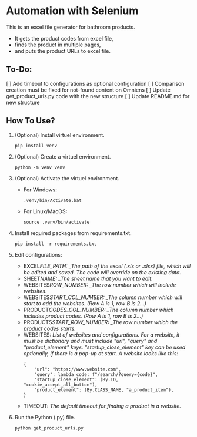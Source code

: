 # Automation with Selenium

This is an excel file generator for bathroom products.

-   It gets the product codes from excel file,
-   finds the product in multiple pages,
-   and puts the product URLs to excel file.

## To-Do:

[ ] Add timeout to configurations as optional configuration
[ ] Comparison creation must be fixed for not-found content on Omniens
[ ] Update get_product_urls.py code with the new structure
[ ] Update README.md for new structure

## How To Use?

1. (Optional) Install virtuel environment.
    ```
    pip install venv
    ```
2. (Optional) Create a virtuel environment.
    ```
    python -m venv venv
    ```
3. (Optional) Activate the virtuel environment.
    - For Windows:
        ```
        .venv/bin/Activate.bat
        ```
    - For Linux/MacOS:
        ```
        source .venv/bin/activate
        ```
4. Install required packages from requirements.txt.
    ```
    pip install -r requirements.txt
    ```
5. Edit configurations:

    - EXCEL*FILE_PATH: \_The path of the excel (.xls or .xlsx) file, which will be edited and saved. The code will override on the existing data.*
    - SHEET*NAME: \_The sheet name that you want to edit.*
    - WEBSITES*ROW_NUMBER: \_The row number which will include websites.*
    - WEBSITES*START_COL_NUMBER: \_The column number which will start to add the websites. (Row A is 1, row B is 2...)*
    - PRODUCT*CODES_COL_NUMBER: \_The column number which includes product codes. (Row A is 1, row B is 2...)*
    - PRODUCTS*START_ROW_NUMBER: \_The row number which the product codes starts.*
    - WEBSITES: _List of websites and configurations. For a website, it must be dictionary and must include "url", "query" and "product_element" keys. "startup_close_element" key can be used optionally, if there is a pop-up at start. A website looks like this:_
        ```
        {
            "url": "https://www.website.com",
            "query": lambda code: f"/search/?query={code}",
            "startup_close_element": (By.ID, "cookie_accept_all_button"),
            "product_element": (By.CLASS_NAME, "a_product_item"),
        }
        ```
    - TIMEOUT: _The default timeout for finding a product in a website._

6. Run the Python (.py) file.
    ```
    python get_product_urls.py
    ```
